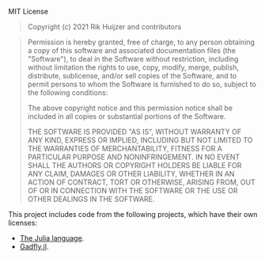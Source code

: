 MIT License

> Copyright (c) 2021 Rik Huijzer and contributors

> Permission is hereby granted, free of charge, to any person obtaining a copy
> of this software and associated documentation files (the "Software"), to deal
> in the Software without restriction, including without limitation the rights
> to use, copy, modify, merge, publish, distribute, sublicense, and/or sell
> copies of the Software, and to permit persons to whom the Software is
> furnished to do so, subject to the following conditions:
> 
> The above copyright notice and this permission notice shall be included in all
> copies or substantial portions of the Software.
> 
> THE SOFTWARE IS PROVIDED "AS IS", WITHOUT WARRANTY OF ANY KIND, EXPRESS OR
> IMPLIED, INCLUDING BUT NOT LIMITED TO THE WARRANTIES OF MERCHANTABILITY,
> FITNESS FOR A PARTICULAR PURPOSE AND NONINFRINGEMENT. IN NO EVENT SHALL THE
> AUTHORS OR COPYRIGHT HOLDERS BE LIABLE FOR ANY CLAIM, DAMAGES OR OTHER
> LIABILITY, WHETHER IN AN ACTION OF CONTRACT, TORT OR OTHERWISE, ARISING FROM,
> OUT OF OR IN CONNECTION WITH THE SOFTWARE OR THE USE OR OTHER DEALINGS IN THE
> SOFTWARE.

This project includes code from the following projects, which have their own licenses:

- [The Julia language](https://github.com/JuliaLang/julia/blob/master/LICENSE.md).
- [Gadfly.jl](https://github.com/GiovineItalia/Gadfly.jl/blob/master/LICENSE.md).
